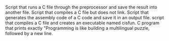 Script that runs a C file through the preprocessor and save the result into another file.
Script that compiles a C file but does not link.
Script that generates the assembly code of a C code and save it in an output file.
script that compiles a C file and creates an executable named cisfun.
C program that prints exactly "Programming is like building a multilingual puzzle, followed by a new line.
